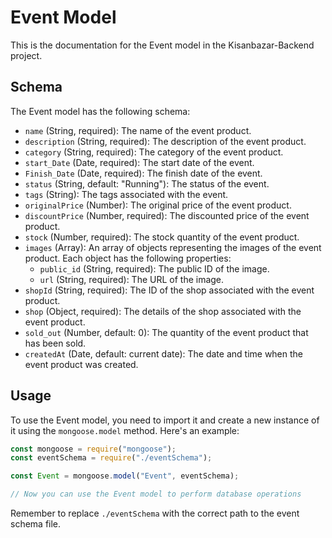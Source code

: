 
# Event Model

This is the documentation for the Event model in the Kisanbazar-Backend project.

## Schema

The Event model has the following schema:

- `name` (String, required): The name of the event product.
- `description` (String, required): The description of the event product.
- `category` (String, required): The category of the event product.
- `start_Date` (Date, required): The start date of the event.
- `Finish_Date` (Date, required): The finish date of the event.
- `status` (String, default: "Running"): The status of the event.
- `tags` (String): The tags associated with the event.
- `originalPrice` (Number): The original price of the event product.
- `discountPrice` (Number, required): The discounted price of the event product.
- `stock` (Number, required): The stock quantity of the event product.
- `images` (Array): An array of objects representing the images of the event product. Each object has the following properties:
    - `public_id` (String, required): The public ID of the image.
    - `url` (String, required): The URL of the image.
- `shopId` (String, required): The ID of the shop associated with the event product.
- `shop` (Object, required): The details of the shop associated with the event product.
- `sold_out` (Number, default: 0): The quantity of the event product that has been sold.
- `createdAt` (Date, default: current date): The date and time when the event product was created.

## Usage

To use the Event model, you need to import it and create a new instance of it using the `mongoose.model` method. Here's an example:

```javascript
const mongoose = require("mongoose");
const eventSchema = require("./eventSchema");

const Event = mongoose.model("Event", eventSchema);

// Now you can use the Event model to perform database operations
```

Remember to replace `./eventSchema` with the correct path to the event schema file.

```